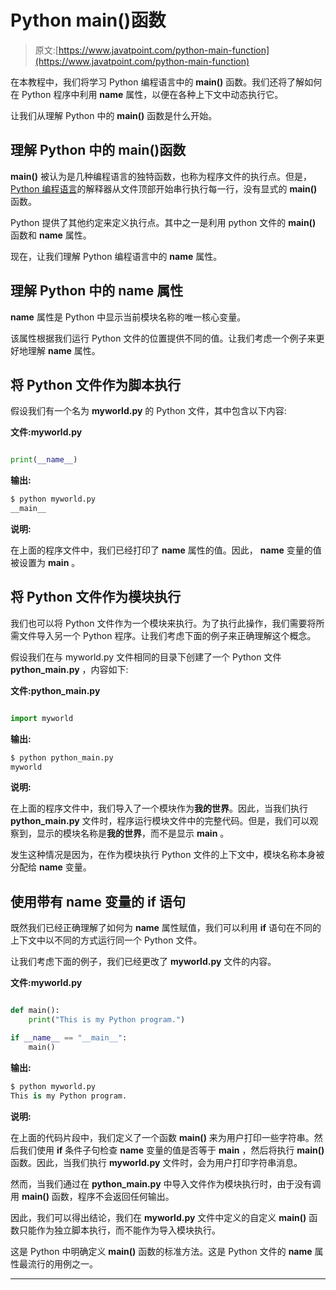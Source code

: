 # Python main()函数

> 原文:[https://www.javatpoint.com/python-main-function](https://www.javatpoint.com/python-main-function)

在本教程中，我们将学习 Python 编程语言中的 **main()** 函数。我们还将了解如何在 Python 程序中利用 **__name__** 属性，以便在各种上下文中动态执行它。

让我们从理解 Python 中的 **main()** 函数是什么开始。

## 理解 Python 中的 main()函数

**main()** 被认为是几种编程语言的独特函数，也称为程序文件的执行点。但是， [Python 编程语言](https://www.javatpoint.com/python-tutorial)的解释器从文件顶部开始串行执行每一行，没有显式的 **main()** 函数。

Python 提供了其他约定来定义执行点。其中之一是利用 python 文件的 **main()** 函数和 **__name__** 属性。

现在，让我们理解 Python 编程语言中的 **__name__** 属性。

## 理解 Python 中的 __name__ 属性

**__name__** 属性是 Python 中显示当前模块名称的唯一核心变量。

该属性根据我们运行 Python 文件的位置提供不同的值。让我们考虑一个例子来更好地理解 **__name__** 属性。

## 将 Python 文件作为脚本执行

假设我们有一个名为 **myworld.py** 的 Python 文件，其中包含以下内容:

**文件:myworld.py**

```py

print(__name__)

```

**输出:**

```py
$ python myworld.py
__main__

```

**说明:**

在上面的程序文件中，我们已经打印了 **__name__** 属性的值。因此， **__name__** 变量的值被设置为 **__main__** 。

## 将 Python 文件作为模块执行

我们也可以将 Python 文件作为一个模块来执行。为了执行此操作，我们需要将所需文件导入另一个 Python 程序。让我们考虑下面的例子来正确理解这个概念。

假设我们在与 myworld.py 文件相同的目录下创建了一个 Python 文件 **python_main.py** ，内容如下:

**文件:python_main.py**

```py

import myworld

```

**输出:**

```py
$ python python_main.py
myworld

```

**说明:**

在上面的程序文件中，我们导入了一个模块作为**我的世界**。因此，当我们执行 **python_main.py** 文件时，程序运行模块文件中的完整代码。但是，我们可以观察到，显示的模块名称是**我的世界**，而不是显示 **__main__** 。

发生这种情况是因为，在作为模块执行 Python 文件的上下文中，模块名称本身被分配给 **__name__** 变量。

## 使用带有 __name__ 变量的 if 语句

既然我们已经正确理解了如何为 **__name__** 属性赋值，我们可以利用 **if** 语句在不同的上下文中以不同的方式运行同一个 Python 文件。

让我们考虑下面的例子，我们已经更改了 **myworld.py** 文件的内容。

**文件:myworld.py**

```py

def main():
    print("This is my Python program.")

if __name__ == "__main__":
    main()

```

**输出:**

```py
$ python myworld.py
This is my Python program.

```

**说明:**

在上面的代码片段中，我们定义了一个函数 **main()** 来为用户打印一些字符串。然后我们使用 **if** 条件子句检查 **__name__** 变量的值是否等于 **__main__** ，然后将执行 **main()** 函数。因此，当我们执行 **myworld.py** 文件时，会为用户打印字符串消息。

然而，当我们通过在 **python_main.py** 中导入文件作为模块执行时，由于没有调用 **main()** 函数，程序不会返回任何输出。

因此，我们可以得出结论，我们在 **myworld.py** 文件中定义的自定义 **main()** 函数只能作为独立脚本执行，而不能作为导入模块执行。

这是 Python 中明确定义 **main()** 函数的标准方法。这是 Python 文件的 **__name__** 属性最流行的用例之一。

* * *